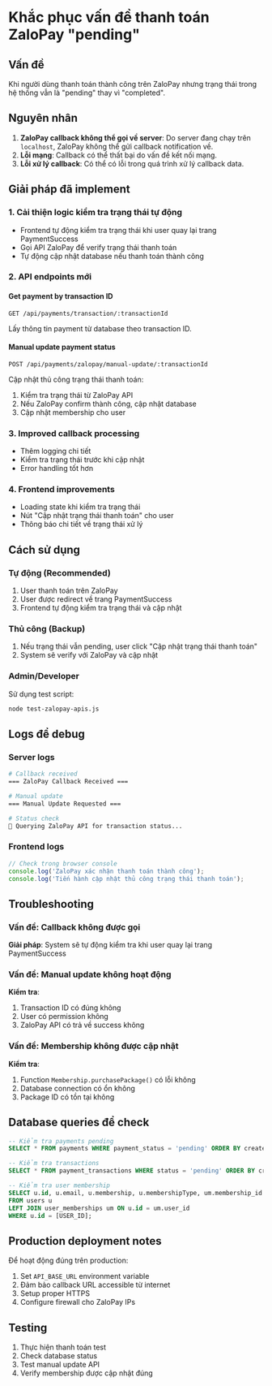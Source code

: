 # Khắc phục vấn đề thanh toán ZaloPay "pending"

## Vấn đề

Khi người dùng thanh toán thành công trên ZaloPay nhưng trạng thái trong hệ thống vẫn là "pending" thay vì "completed".

## Nguyên nhân

1. **ZaloPay callback không thể gọi về server**: Do server đang chạy trên `localhost`, ZaloPay không thể gửi callback notification về.
2. **Lỗi mạng**: Callback có thể thất bại do vấn đề kết nối mạng.
3. **Lỗi xử lý callback**: Có thể có lỗi trong quá trình xử lý callback data.

## Giải pháp đã implement

### 1. Cải thiện logic kiểm tra trạng thái tự động
- Frontend tự động kiểm tra trạng thái khi user quay lại trang PaymentSuccess
- Gọi API ZaloPay để verify trạng thái thanh toán
- Tự động cập nhật database nếu thanh toán thành công

### 2. API endpoints mới

#### Get payment by transaction ID
```
GET /api/payments/transaction/:transactionId
```
Lấy thông tin payment từ database theo transaction ID.

#### Manual update payment status
```
POST /api/payments/zalopay/manual-update/:transactionId
```
Cập nhật thủ công trạng thái thanh toán:
1. Kiểm tra trạng thái từ ZaloPay API
2. Nếu ZaloPay confirm thành công, cập nhật database
3. Cập nhật membership cho user

### 3. Improved callback processing
- Thêm logging chi tiết
- Kiểm tra trạng thái trước khi cập nhật
- Error handling tốt hơn

### 4. Frontend improvements
- Loading state khi kiểm tra trạng thái
- Nút "Cập nhật trạng thái thanh toán" cho user
- Thông báo chi tiết về trạng thái xử lý

## Cách sử dụng

### Tự động (Recommended)
1. User thanh toán trên ZaloPay
2. User được redirect về trang PaymentSuccess
3. Frontend tự động kiểm tra trạng thái và cập nhật

### Thủ công (Backup)
1. Nếu trạng thái vẫn pending, user click "Cập nhật trạng thái thanh toán"
2. System sẽ verify với ZaloPay và cập nhật

### Admin/Developer
Sử dụng test script:
```bash
node test-zalopay-apis.js
```

## Logs để debug

### Server logs
```bash
# Callback received
=== ZaloPay Callback Received ===

# Manual update
=== Manual Update Requested ===

# Status check
📡 Querying ZaloPay API for transaction status...
```

### Frontend logs
```javascript
// Check trong browser console
console.log('ZaloPay xác nhận thanh toán thành công');
console.log('Tiến hành cập nhật thủ công trạng thái thanh toán');
```

## Troubleshooting

### Vấn đề: Callback không được gọi
**Giải pháp**: System sẽ tự động kiểm tra khi user quay lại trang PaymentSuccess

### Vấn đề: Manual update không hoạt động
**Kiểm tra**:
1. Transaction ID có đúng không
2. User có permission không
3. ZaloPay API có trả về success không

### Vấn đề: Membership không được cập nhật
**Kiểm tra**: 
1. Function `Membership.purchasePackage()` có lỗi không
2. Database connection có ổn không
3. Package ID có tồn tại không

## Database queries để check

```sql
-- Kiểm tra payments pending
SELECT * FROM payments WHERE payment_status = 'pending' ORDER BY created_at DESC;

-- Kiểm tra transactions
SELECT * FROM payment_transactions WHERE status = 'pending' ORDER BY created_at DESC;

-- Kiểm tra user membership
SELECT u.id, u.email, u.membership, u.membershipType, um.membership_id 
FROM users u 
LEFT JOIN user_memberships um ON u.id = um.user_id 
WHERE u.id = [USER_ID];
```

## Production deployment notes

Để hoạt động đúng trên production:
1. Set `API_BASE_URL` environment variable
2. Đảm bảo callback URL accessible từ internet
3. Setup proper HTTPS
4. Configure firewall cho ZaloPay IPs

## Testing

1. Thực hiện thanh toán test
2. Check database status
3. Test manual update API
4. Verify membership được cập nhật đúng
